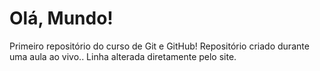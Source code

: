 # Olá, Mundo!
 Primeiro repositório do curso de Git e GitHub!
 Repositório criado durante uma aula ao vivo..
 Linha alterada diretamente pelo site.
